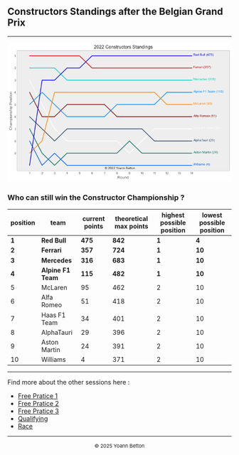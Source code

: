 ## Constructors Standings after the Belgian Grand Prix

---

<img src="/output/2022-08-28_Belgian_Grand_Prix/constructors_standings_championship_white.png?raw=true"/>

### Who can still win the Constructor Championship ?

| position | team           | current points | theoretical max points | highest possible position | lowest possible position |
| -------- | -------------- | -------------- | ---------------------- | ------------------------- | ------------------------ |
| **1**        | **Red Bull**       | **475**            | **842**                    | **1**                         | **4**                        |
| **2**        | **Ferrari**        | **357**            | **724**                    | **1**                         | **10**                       |
| **3**        | **Mercedes**       | **316**            | **683**                    | **1**                         | **10**                       |
| **4**        | **Alpine F1 Team** | **115**            | **482**                    | **1**                         | **10**                       |
| 5        | McLaren        | 95             | 462                    | 2                         | 10                       |
| 6        | Alfa Romeo     | 51             | 418                    | 2                         | 10                       |
| 7        | Haas F1 Team   | 34             | 401                    | 2                         | 10                       |
| 8        | AlphaTauri     | 29             | 396                    | 2                         | 10                       |
| 9        | Aston Martin   | 24             | 391                    | 2                         | 10                       |
| 10       | Williams       | 4              | 371                    | 2                         | 10                       |

--- 

Find more about the other sessions here :
  - [Free Pratice 1](/page/FP1/2022-08-28_Belgian_Grand_Prix)  
  - [Free Pratice 2](/page/FP2/2022-08-28_Belgian_Grand_Prix) 
  - [Free Pratice 3](/page/FP3/2022-08-28_Belgian_Grand_Prix)
  - [Qualifying](/page/Qualifying/2022-08-28_Belgian_Grand_Prix) 
  - [Race](/page/Race/2022-08-28_Belgian_Grand_Prix)

---

<div style="text-align: center">
  <p style="font-size:11px">&copy; 2025 Yoann Betton</p>
</div>

<!-- ---

<p style="font-size:11px">Page generated from <a href="https://github.com/yoannbtn/yoannbtn.github.io">github.com/yoannbtn</a>.</p> -->